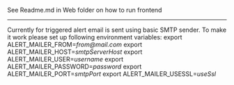 
See Readme.md in Web folder on how to run frontend 

-----------

Currently for triggered alert email is sent using basic SMTP sender.
To make it work please set up following environment variables:
export ALERT_MAILER_FROM=_from@mail.com_
export ALERT_MAILER_HOST=_smtpServerHost_
export ALERT_MAILER_USER=_username_
export ALERT_MAILER_PASSWORD=_password_
export ALERT_MAILER_PORT=_smtpPort_
export ALERT_MAILER_USESSL=_useSsl_